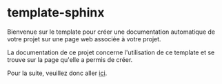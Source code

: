 # template-sphinx

Bienvenue sur le template pour créer une documentation automatique de votre projet sur une page web associée à votre projet.

La documentation de ce projet concerne l'utilisation de ce template et se trouve sur la page qu'elle a permis de créer.

Pour la suite, veuillez donc aller [ici](https://template-sphinx-templates-gitlab-677dc8dbc25bb302557774ec293901.web.isir.upmc.fr/).